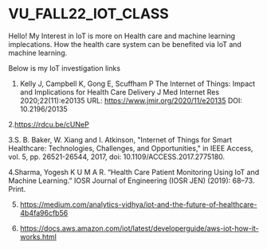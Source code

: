 # VU_FALL22_IOT_CLASS

Hello! My Interest in IoT is more on Health care and machine learning implecations. How the health care system can be benefited via IoT and machine learning. 

Below is  my  IoT investigation links 

1. Kelly J, Campbell K, Gong E, Scuffham P
The Internet of Things: Impact and Implications for Health Care Delivery
J Med Internet Res 2020;22(11):e20135
URL: https://www.jmir.org/2020/11/e20135
DOI: 10.2196/20135


2.https://rdcu.be/cUNeP

3.S. B. Baker, W. Xiang and I. Atkinson, "Internet of Things for Smart Healthcare: Technologies, Challenges, and Opportunities," in IEEE Access, vol. 5, pp. 26521-26544, 2017, doi: 10.1109/ACCESS.2017.2775180.

4.Sharma, Yogesh K U M A R. “Health Care Patient Monitoring Using IoT and Machine Learning.” IOSR Journal of Engineering (IOSR JEN) (2019): 68–73. Print.

5. https://medium.com/analytics-vidhya/iot-and-the-future-of-healthcare-4b4fa96cfb56

6. https://docs.aws.amazon.com/iot/latest/developerguide/aws-iot-how-it-works.html
